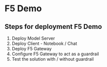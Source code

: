 # F5 Demo

## Steps for deployment F5 Demo

1. Deploy Model Server
2. Deploy Client - Notebook / Chat
3. Deploy F5 Gateway
4. Configure F5 Gateway to act as a guardrail
5. Test the solution with / without guardrail
